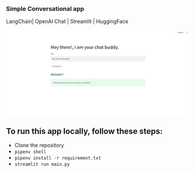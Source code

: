 ### Simple Conversational app

LangChain| OpenAI Chat | Streamlit | HuggingFace

![App](app.png)

## To run this app locally, follow these steps:

- Clone the repository
- `pipenv shell`
- `pipenv install -r requirement.txt`
- `streamlit run main.py`
